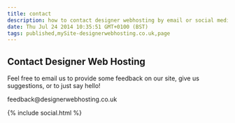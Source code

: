 ```yaml
---
title: contact
description: how to contact designer webhosting by email or social media.
date: Thu Jul 24 2014 10:35:51 GMT+0100 (BST)
tags: published,mySite-designerwebhosting.co.uk,page
---
```

<div class="c3"><div><p class="c1"><span></span></p></div><h2 class="c7"><a name="h.wn3q6uhpzyxp"></a><span class="c2">Contact Designer Web Hosting</span></h2><p class="c4"><span class="c0">Feel free to email us to provide some feedback on our site, give us suggestions, or to just say hello!</span></p><p class="c4"><span class="c6">feedback@designerwebhosting.co.uk</span></p><p class="c5"><span class="c0">{% include social.html %}</span></p><p class="c1"><span></span></p></div>